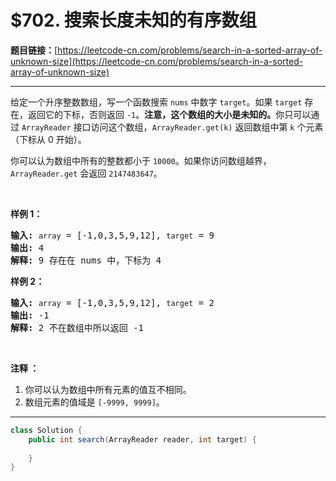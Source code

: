 # $702. 搜索长度未知的有序数组

**题目链接：**[https://leetcode-cn.com/problems/search-in-a-sorted-array-of-unknown-size](https://leetcode-cn.com/problems/search-in-a-sorted-array-of-unknown-size)

---

<div class="content__1Y2H">
 <div class="notranslate">
  <p>给定一个升序整数数组，写一个函数搜索 <code>nums</code> 中数字&nbsp;<code>target</code>。如果 <code>target</code> 存在，返回它的下标，否则返回 <code>-1</code>。<strong>注意，这个数组的大小是未知的。</strong>你只可以通过 <code>ArrayReader</code> 接口访问这个数组，<code>ArrayReader.get(k)</code> 返回数组中第 <code>k</code> 个元素（下标从 0 开始）。</p> 
  <p>你可以认为数组中所有的整数都小于 <code>10000</code>。如果你访问数组越界，<code>ArrayReader.get</code> 会返回 <code>2147483647</code>。</p> 
  <p>&nbsp;</p> 
  <p><strong>样例 1：</strong></p> 
  <pre class="language-text"><strong>输入:</strong> <code>array</code> = [-1,0,3,5,9,12], <code>target</code> = 9
<strong>输出:</strong> 4
<strong>解释:</strong> 9 存在在 nums 中，下标为 4
</pre> 
  <p><strong>样例 2：</strong></p> 
  <pre class="language-text"><strong>输入:</strong> <code>array</code> = [-1,0,3,5,9,12], <code>target</code> = 2
<strong>输出:</strong> -1
<strong>解释:</strong> 2 不在数组中所以返回 -1</pre> 
  <p>&nbsp;</p> 
  <p><strong>注释 ：</strong></p> 
  <ol> 
   <li>你可以认为数组中所有元素的值互不相同。</li> 
   <li>数组元素的值域是&nbsp;<code>[-9999, 9999]</code>。</li> 
  </ol> 
 </div>
</div>

---

```java
class Solution {
    public int search(ArrayReader reader, int target) {
        
    }
}
```